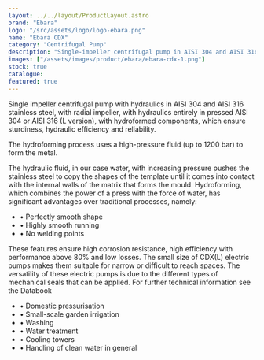 ```yaml
---
layout: ../../layout/ProductLayout.astro
brand: "Ebara"
logo: "/src/assets/logo/logo-ebara.png"
name: "Ebara CDX"
category: "Centrifugal Pump"
description: "Single-impeller centrifugal pump in AISI 304 and AISI 316 stainless steel, with radial impeller and components made by the hydroforming process that provides high resistance to corrosion. The versatility of these electric pumps is due to the different types of mechanical seals that can be applied."
images: ["/assets/images/product/ebara/ebara-cdx-1.png"]
stock: true
catalogue:
featured: true
---
```


Single impeller centrifugal pump with hydraulics in AISI 304 and AISI 316 stainless steel, with radial impeller, with hydraulics entirely in pressed AISI 304 or AISI 316 (L version), with hydroformed components, which ensure sturdiness, hydraulic efficiency and reliability.

The hydroforming process uses a high-pressure fluid (up to 1200 bar) to form the metal.

The hydraulic fluid, in our case water, with increasing pressure pushes the stainless steel to copy the shapes of the template until it comes into contact with the internal walls of the matrix that forms the mould. Hydroforming, which combines the power of a press with the force of water, has significant advantages over traditional processes, namely:

<ul>
<li>• Perfectly smooth shape</li>
<li>• Highly smooth running</li>
<li>• No welding points </il>
</ul>
These features ensure high corrosion resistance, high efficiency with performance above 80% and low losses.
The small size of CDX(L) electric pumps makes them suitable for narrow or difficult to reach spaces.
The versatility of these electric pumps is due to the different types of mechanical seals that can be applied. For further technical information see the Databook

<ul>
<li>• Domestic pressurisation </il>
<li>• Small-scale garden irrigation </il>
<li>• Washing </il>
<li>• Water treatment </il>
<li>• Cooling towers </il>
<li>• Handling of clean water in general </il>
</ul>
